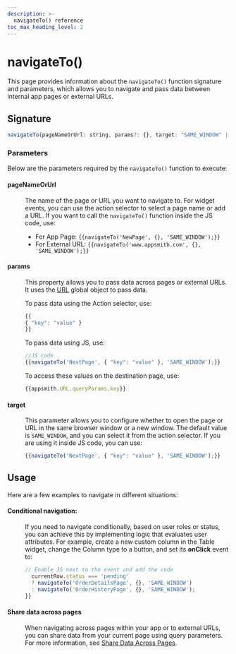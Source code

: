 ```yaml
---
description: >-
  navigateTo() reference
toc_max_heading_level: 2
---
```


# navigateTo()

This page provides information about the `navigateTo()` function signature and parameters, which allows you to navigate and pass data between internal app pages or external URLs.




<ZoomImage src="/img/navigate-fun.png" alt="navigateTo()" caption="navigateTo()" />




## Signature

```javascript
navigateTo(pageNameOrUrl: string, params?: {}, target: "SAME_WINDOW" | "NEW_WINDOW"): Promise
```

### Parameters

Below are the parameters required by the `navigateTo()` function to execute:

#### pageNameOrUrl

<dd>

The name of the page or URL you want to navigate to. For widget events, you can use the action selector to select a page name or add a URL. If you want to call the `navigateTo()` function inside the JS code, use:

* For App Page: `{{navigateTo('NewPage', {}, 'SAME_WINDOW');}}`
* For External URL: `{{navigateTo('www.appsmith.com', {}, 'SAME_WINDOW');}}`



</dd>

#### params

<dd>

This property allows you to pass data across pages or external URLs. It uses the [URL](https://docs.appsmithai.com/reference/appsmith-framework/context-object#url-object) global object to pass data.


To pass data using the Action selector, use:

```js
{{
{ "key": "value" }
}}
```
To pass data using JS, use:


```js
//JS code
{{navigateTo('NextPage', { "key": "value" }, 'SAME_WINDOW');}}
```

To access these values on the destination page, use:


```js
{{appsmith.URL.queryParams.key}}
```


</dd>

#### target

<dd>

This parameter allows you to configure whether to open the page or URL in the same browser window or a new window. The default value is `SAME_WINDOW`, and you can select it from the action selector. If you are using it inside JS code, you can use:

```js
{{navigateTo('NextPage', { "key": "value" }, 'SAME_WINDOW');}}
```

</dd>

## Usage

Here are a few examples to navigate in different situations:




#### Conditional navigation:


<dd>

If you need to navigate conditionally, based on user roles or status, you can achieve this by implementing logic that evaluates user attributes. For example, create a new custom column in the Table widget, change the Column type to a button, and set its **onClick** event to:

```js
// Enable JS next to the event and add the code
  currentRow.status === 'pending' 
  ? navigateTo('OrderDetailsPage', {}, 'SAME_WINDOW') 
  : navigateTo('OrderHistoryPage', {}, 'SAME_WINDOW');
}}

```

</dd>

#### Share data across pages

<dd>



When navigating across pages within your app or to external URLs, you can share data from your current page using query parameters. For more information, see [Share Data Across Pages](https://docs.appsmithai.com/advanced-concepts/sharing-data-across-pages).


</dd>

